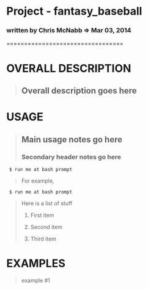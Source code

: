 # Project - fantasy_baseball 
### written by Chris McNabb  => Mar 03, 2014
 
=================================
 
# OVERALL DESCRIPTION
>
> ## Overall description goes here
>
>
 
# USAGE
>
> ## Main usage notes go here
>
> ### Secondary header notes go here
>
     $ run me at bash prompt
>
> For example, 
>
     $ run me at bash prompt
>
> Here is a list of stuff
>
> 1.   First item
>
> 2.   Second item
>
> 3.   Third item
>
>
# EXAMPLES
> example #1
>
 
